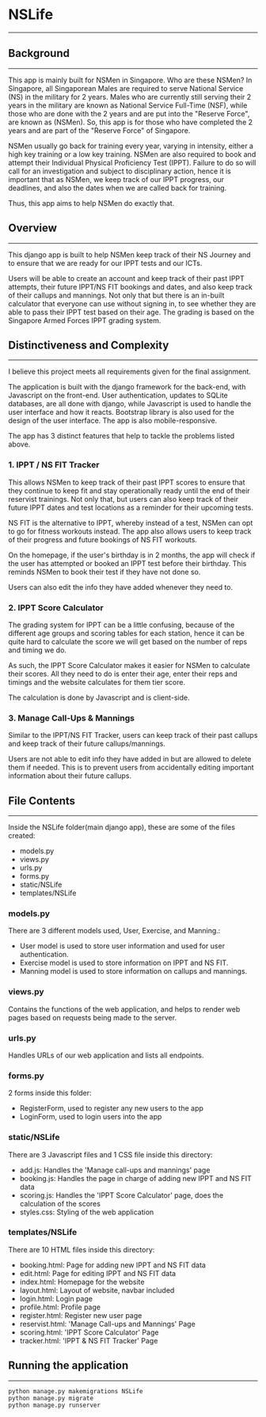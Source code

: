 # NSLife
---

## Background
---

This app is mainly built for NSMen in Singapore. Who are these NSMen? In Singapore, all Singaporean Males are required to serve National Service (NS) in the military for 2 years. Males who are currently still serving their 2 years in the military are known as National Service Full-Time (NSF), while those who are done with the 2 years and are put into the "Reserve Force", are known as (NSMen). So, this app is for those who have completed the 2 years and are part of the "Reserve Force" of Singapore. 

NSMen usually go back for training every year, varying in intensity, either a high key training or a low key training. NSMen are also required to book and attempt their Individual Physical Proficiency Test (IPPT). Failure to do so will call for an investigation and subject to disciplinary action, hence it is important that as NSMen, we keep track of our IPPT progress, our deadlines, and also the dates when we are called back for training. 

Thus, this app aims to help NSMen do exactly that.

## Overview
---

This django app is built to help NSMen keep track of their NS Journey and to ensure that we are ready for our IPPT tests and our ICTs.

Users will be able to create an account and keep track of their past IPPT attempts, their future IPPT/NS FIT bookings and dates, and also keep track of their callups and mannings. Not only that but there is an in-built calculator that everyone can use without signing in, to see whether they are able to pass their IPPT test based on their age. The grading is based on the Singapore Armed Forces IPPT grading system. 

## Distinctiveness and Complexity
---

I believe this project meets all requirements given for the final assignment. 

The application is built with the django framework for the back-end, with Javascript on the front-end. 
User authentication, updates to SQLite databases, are all done with django, while Javascript is used to handle the user interface and how it reacts. Bootstrap library is also used for the design of the user interface.
The app is also mobile-responsive. 

The app has 3 distinct features that help to tackle the problems listed above. 

### 1. IPPT / NS FIT Tracker
This allows NSMen to keep track of their past IPPT scores to ensure that they continue to keep fit and stay operationally ready until the end of their reservist trainings. 
Not only that, but users can also keep track of their future IPPT dates and test locations as a reminder for their upcoming tests.

NS FIT is the alternative to IPPT, whereby instead of a test, NSMen can opt to go for fitness workouts instead. The app also allows users to keep track of their progress and future bookings of NS FIT workouts.

On the homepage, if the user's birthday is in 2 months, the app will check if the user has attempted or booked an IPPT test before their birthday. This reminds NSMen to book their test if they have not done so.

Users can also edit the info they have added whenever they need to.


### 2. IPPT Score Calculator
The grading system for IPPT can be a little confusing, because of the different age groups and scoring tables for each station, hence it can be quite hard to calculate the score we will get based on the number of reps and timing we do. 

As such, the IPPT Score Calculator makes it easier for NSMen to calculate their scores. All they need to do is enter their age, enter their reps and timings and the website calculates for them tier score.

The calculation is done by Javascript and is client-side.


### 3. Manage Call-Ups & Mannings
Similar to the IPPT/NS FIT Tracker, users can keep track of their past callups and keep track of their future callups/mannings. 

Users are not able to edit info they have added in but are allowed to delete them if needed. This is to prevent users from accidentally editing important information about their future callups.


## File Contents
---
Inside the NSLife folder(main django app), these are some of the files created:
- models.py
- views.py 
- urls.py
- forms.py
- static/NSLife
- templates/NSLife

### models.py
There are 3 different models used, User, Exercise, and Manning.:
- User model is used to store user information and used for user authentication.
- Exercise model is used to store information on IPPT and NS FIT.
- Manning model is used to store information on callups and mannings.

### views.py
Contains the functions of the web application, and helps to render web pages based on requests being made to the server. 

### urls.py
Handles URLs of our web application and lists all endpoints.

### forms.py
2 forms inside this folder:
- RegisterForm, used to register any new users to the app
- LoginForm, used to login users into the app

### static/NSLife
There are 3 Javascript files and 1 CSS file inside this directory:
- add.js: Handles the 'Manage call-ups and mannings' page
- booking.js: Handles the page in charge of adding new IPPT and NS FIT data
- scoring.js: Handles the 'IPPT Score Calculator' page, does the calculation of the scores
- styles.css: Styling of the web application

### templates/NSLife
There are 10 HTML files inside this directory:
- booking.html: Page for adding new IPPT and NS FIT data
- edit.html: Page for editing IPPT and NS FIT data
- index.html: Homepage for the website
- layout.html: Layout of website, navbar included
- login.html: Login page 
- profile.html: Profile page
- register.html: Register new user page
- reservist.html: 'Manage Call-ups and Mannings' Page
- scoring.html: 'IPPT Score Calculator' Page
- tracker.html: 'IPPT & NS FIT Tracker' Page


## Running the application
--- 
```
python manage.py makemigrations NSLife
python manage.py migrate
python manage.py runserver
```
